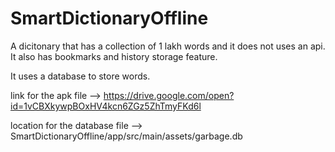 # SmartDictionaryOffline
A dicitonary that has a collection of 1 lakh words and it does not uses an api. It also has bookmarks and history storage feature.

It uses a database to store words.

link for the apk file -->
https://drive.google.com/open?id=1vCBXkywpBOxHV4kcn6ZGz5ZhTmyFKd6l

location for the database file --> SmartDictionaryOffline/app/src/main/assets/garbage.db
